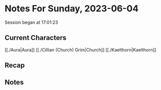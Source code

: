 # Notes For Sunday, 2023-06-04
Session began at 17:01:23
## Current Characters
[[./Aura|Aura]]
[[./Cillian (Church) Grim|Church]]
[[./Kaelthorn|Kaelthorn]]
## Recap

## Notes
